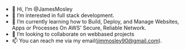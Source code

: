 - 👋 Hi, I’m @JamesMosley
- 👀 I’m interested in full stack development.
- 🌱 I’m currently learning how to Build, Deploy, and Manage Websites, Apps or Processes On AWS' Secure, Reliable Network.
- 💞️ I’m looking to collaborate on webbased projects
- 📫 You can reach me via my email(jimmosley90@gmail.com).

<!---
JamesMosley/JamesMosley is a ✨ special ✨ repository because its `README.md` (this file) appears on your GitHub profile.
You can click the Preview link to take a look at your changes.
--->
